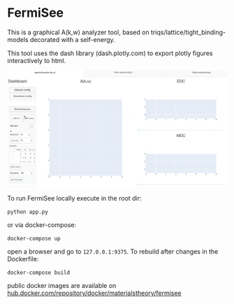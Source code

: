  # FermiSee

 This is a graphical A(k,w) analyzer tool, based on triqs/lattice/tight_binding-models decorated with a self-energy. 
 
 This tool uses the dash library (dash.plotly.com) to export plotly figures interactively to html.

![small tutorial](doc/tutorial_gen.gif)

 To run FermiSee locally execute in the root dir:
 ```
 python app.py
 ```
 or via docker-compose:
 ```
 docker-compose up
 ```
open a browser and go to `127.0.0.1:9375`. To rebuild after changes in the Dockerfile:
 ```
 docker-compose build
```

public docker images are available on [hub.docker.com/repository/docker/materialstheory/fermisee](hub.docker.com/repository/docker/materialstheory/fermisee)

